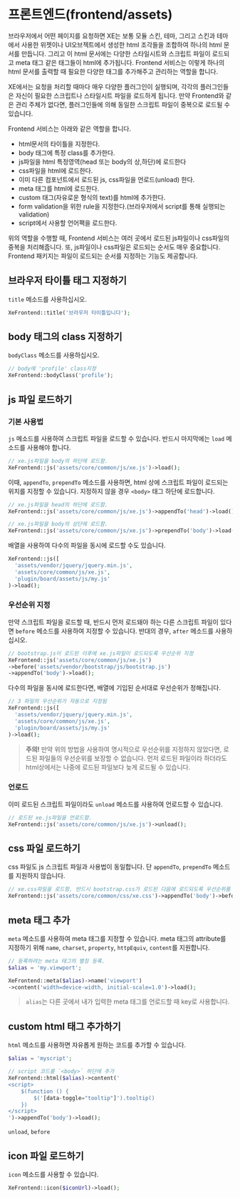 # 프론트엔드\(frontend/assets\)

브라우저에서 어떤 페이지를 요청하면 XE는 보통 모듈 스킨, 테마, 그리고 스킨과 테마에서 사용한 위젯이나 UI오브젝트에서 생성한 html 조각들을 조합하여 하나의 html 문서를 만듭니다. 그리고 이 html 문서에는 다양한 스타일시트와 스크립트 파일이 로드되고 meta 태그 같은 태그들이 html에 추가됩니다. Frontend 서비스는 이렇게 하나의 html 문서를 출력할 때 필요한 다양한 태그를 추가해주고 관리하는 역할을 합니다.

XE에서는 요청을 처리할 때마다 매우 다양한 플러그인이 실행되며, 각각의 플러그인들은 자신이 필요한 스크립트나 스타일시트 파일을 로드하게 됩니다. 만약 Frontend와 같은 관리 주체가 없다면, 플러그인들에 의해 동일한 스크립트 파일이 중복으로 로드될 수 있습니다.

Frontend 서비스는 아래와 같은 역할을 합니다.

* html문서의 타이틀을 지정한다.
* body 태그에 특정 class를 추가한다.
* js파일을 html 특정영역\(head 또는 body의 상,하단\)에 로드한다
* css파일을 html에 로드한다.
* 이미 다른 컴포넌트에서 로드된 js, css파일을 언로드\(unload\) 한다.
* meta 태그를 html에 로드한다.
* custom 태그\(자유로운 형식의 text\)를 html에 추가한다.
* form validation을 위한 rule을 지정한다.\(브라우저에서 script를 통해 실행되는 validation\)
* script에서 사용할 언어팩을 로드한다.

위의 역할을 수행할 때, Frontend 서비스는 여러 곳에서 로드된 js파일이나 css파일의 중복을 처리해줍니다. 또, js파일이나 css파일은 로드되는 순서도 매우 중요합니다. Frontend 패키지는 파일이 로드되는 순서를 지정하는 기능도 제공합니다.

## 브라우저 타이틀 태그 지정하기

`title` 메소드를 사용하십시오.

```php
XeFrontend::title('브라우저 타이틀입니다');
```

## body 태그의 class 지정하기

`bodyClass` 메소드를 사용하십시오.

```php
// body에 'profile' class지정
XeFrontend::bodyClass('profile');
```

## js 파일 로드하기

### 기본 사용법

`js` 메소드를 사용하여 스크립트 파일을 로드할 수 있습니다. 반드시 마지막에는 `load` 메소드를 사용해야 합니다.

```php
// xe.js파일을 body의 하단에 로드함.
XeFrontend::js('assets/core/common/js/xe.js')->load();
```

이때, `appendTo`, `prependTo` 메소드를 사용하면, html 상에 스크립트 파일이 로드되는 위치를 지정할 수 있습니다. 지정하지 않을 경우 `<body>` 태그 하단에 로드합니다.

```php
// xe.js파일을 head의 하단에 로드함.
XeFrontend::js('assets/core/common/js/xe.js')->appendTo('head')->load();

// xe.js파일을 body의 상단에 로드함.
XeFrontend::js('assets/core/common/js/xe.js')->prependTo('body')->load();
```

배열을 사용하여 다수의 파일을 동시에 로드할 수도 있습니다.

```php
XeFrontend::js([
  'assets/vendor/jquery/jquery.min.js',
  'assets/core/common/js/xe.js',
  'plugin/board/assets/js/my.js'
)->load();
```

### 우선순위 지정

만약 스크립트 파일을 로드할 때, 반드시 먼저 로드돼야 하는 다른 스크립트 파일이 있다면 `before` 메소드를 사용하여 지정할 수 있습니다. 반대의 경우, `after` 메소드를 사용하십시오.

```php
// bootstrap.js이 로드된 이후에 xe.js파일이 로드되도록 우선순위 지정
XeFrontend::js('assets/core/common/js/xe.js')
->before('assets/vendor/bootstrap/js/bootstrap.js')
->appendTo('body')->load();
```

다수의 파일을 동시에 로드한다면, 배열에 기입된 순서대로 우선순위가 정해집니다.

```php
// 3 파일의 우선순위가 자동으로 지정됨
XeFrontend::js([
  'assets/vendor/jquery/jquery.min.js',
  'assets/core/common/js/xe.js',
  'plugin/board/assets/js/my.js'
)->load();
```

> **주의!** 만약 위의 방법을 사용하여 명시적으로 우선순위를 지정하지 않았다면, 로드된 파일들의 우선순위를 보장할 수 없습니다. 먼저 로드된 파일이라 하더라도 html상에서는 나중에 로드된 파일보다 늦게 로드될 수 있습니다.

### 언로드

이미 로드된 스크립트 파일이라도 `unload` 메소드를 사용하여 언로드할 수 있습니다.

```php
// 로드된 xe.js파일을 언로드함.
XeFrontend::js('assets/core/common/js/xe.js')->unload();
```

## css 파일 로드하기

css 파일도 js 스크립트 파일과 사용법이 동일합니다. 단 `appendTo`, `prependTo` 메소드를 지원하지 않습니다.

```php
// xe.css파일을 로드함. 반드시 bootstrap.css가 로드된 다음에 로드되도록 우선순위를 지정
XeFrontend::js('assets/core/common/css/xe.css')->appendTo('body')->before('assets/vendor/bootstrap.css')->load();
```

## meta 태그 추가

`meta` 메소드를 사용하여 meta 태그를 지정할 수 있습니다. meta 태그의 attribute를 지정하기 위해 `name`, `charset`, `property`, `httpEquiv`, `content`를 지원합니다.

```php
// 등록하려는 meta 태그의 별칭 등록.
$alias = 'my.viewport';

XeFrontend::meta($alias)->name('viewport')
->content('width=device-width, initial-scale=1.0')->load();
```

> `alias`는 다른 곳에서 내가 입력한 meta 태그를 언로드할 때 key로 사용합니다.

## custom html 태그 추가하기

`html` 메소드를 사용하면 자유롭게 원하는 코드를 추가할 수 있습니다.

```php
$alias = 'myscript';

// script 코드를 `<body>` 하단에 추가
XeFrontend::html($alias)->content('
<script>
    $(function () {
        $('[data-toggle="tooltip"]').tooltip()
    })
</script>
')->appendTo('body')->load();
```

`unload`, `before`

## icon 파일 로드하기

`icon` 메소드를 사용할 수 있습니다.

```php
XeFrontend::icon($iconUrl)->load();
```

